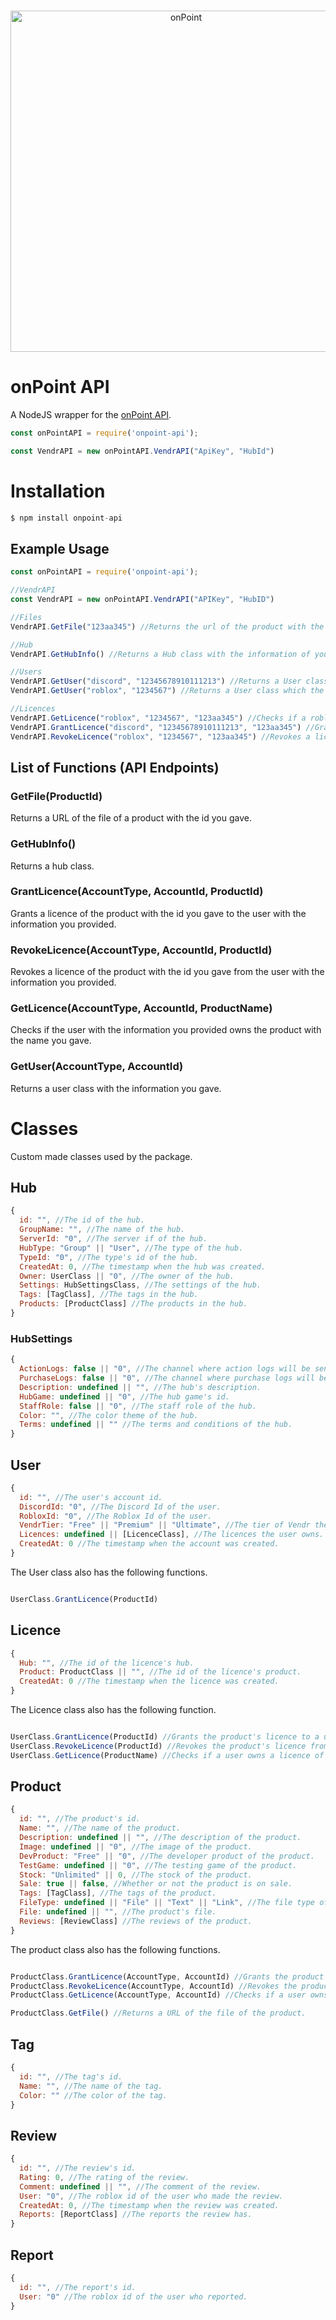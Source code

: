 ﻿
<div align="center">
  <br />
  <p>
    <a href="https://onpointrblx.com"><img src="https://i.imgur.com/5SBIYK5.png" width="546" alt="onPoint" /></a>
  </p>
</div>

# onPoint API

A NodeJS wrapper for the [onPoint API](https://onpointrblx.com/developers/vendr).

```js
const onPointAPI = require('onpoint-api');

const VendrAPI = new onPointAPI.VendrAPI("ApiKey", "HubId")
```

# Installation

```js
$ npm install onpoint-api
```

## Example Usage

```js
const onPointAPI = require('onpoint-api');

//VendrAPI
const VendrAPI = new onPointAPI.VendrAPI("APIKey", "HubID")

//Files
VendrAPI.GetFile("123aa345") //Returns the url of the product with the id of 123aa345's file.

//Hub
VendrAPI.GetHubInfo() //Returns a Hub class with the information of your hub.

//Users
VendrAPI.GetUser("discord", "12345678910111213") //Returns a User class which the Discord Id is 12345678910111213.
VendrAPI.GetUser("roblox", "1234567") //Returns a User class which the Roblox Id is 1234567.

//Licences
VendrAPI.GetLicence("roblox", "1234567", "123aa345") //Checks if a roblox user with the id of 1234567 owns a licence.
VendrAPI.GrantLicence("discord", "12345678910111213", "123aa345") //Grants a licence to a discord user with the id of 12345678910111213.
VendrAPI.RevokeLicence("roblox", "1234567", "123aa345") //Revokes a licence from the Roblox user with the id of 1234567.
```

## List of Functions (API Endpoints)

### GetFile(ProductId)
Returns a URL of the file of a product with the id you gave.

### GetHubInfo()
Returns a hub class.

### GrantLicence(AccountType, AccountId, ProductId)
Grants a licence of the product with the id you gave to the user with the information you provided.

### RevokeLicence(AccountType, AccountId, ProductId)
Revokes a licence of the product with the id you gave from the user with the information you provided.

### GetLicence(AccountType, AccountId, ProductName)
Checks if the user with the information you provided owns the product with the name you gave.

### GetUser(AccountType, AccountId)
Returns a user class with the information you gave.

# Classes
Custom made classes used by the package.

## Hub

```js
{
  id: "", //The id of the hub.
  GroupName: "", //The name of the hub.
  ServerId: "0", //The server if of the hub.
  HubType: "Group" || "User", //The type of the hub.
  TypeId: "0", //The type's id of the hub.
  CreatedAt: 0, //The timestamp when the hub was created.
  Owner: UserClass || "0", //The owner of the hub.
  Settings: HubSettingsClass, //The settings of the hub.
  Tags: [TagClass], //The tags in the hub.
  Products: [ProductClass] //The products in the hub.
}
```

### HubSettings

```js
{
  ActionLogs: false || "0", //The channel where action logs will be sent to.
  PurchaseLogs: false || "0", //The channel where purchase logs will be sent to.
  Description: undefined || "", //The hub's description.
  HubGame: undefined || "0", //The hub game's id.
  StaffRole: false || "0", //The staff role of the hub.
  Color: "", //The color theme of the hub.
  Terms: undefined || "" //The terms and conditions of the hub.
}
```

## User

```js
{
  id: "", //The user's account id.
  DiscordId: "0", //The Discord Id of the user.
  RobloxId: "0", //The Roblox Id of the user.
  VendrTier: "Free" || "Premium" || "Ultimate", //The tier of Vendr the user owns.
  Licences: undefined || [LicenceClass], //The licences the user owns.
  CreatedAt: 0 //The timestamp when the account was created.
}
```
The User class also has the following functions.
```js

UserClass.GrantLicence(ProductId)

```

## Licence

```js
{
  Hub: "", //The id of the licence's hub.
  Product: ProductClass || "", //The id of the licence's product.
  CreatedAt: 0 //The timestamp when the licence was created.
}
```
The Licence class also has the following function.
```js

UserClass.GrantLicence(ProductId) //Grants the product's licence to a user. Returns true or errors if it failed.
UserClass.RevokeLicence(ProductId) //Revokes the product's licence from a user. Returns true or errors if it failed.
UserClass.GetLicence(ProductName) //Checks if a user owns a licence of the product. Returns true or false.

```

## Product

```js
{
  id: "", //The product's id.
  Name: "", //The name of the product.
  Description: undefined || "", //The description of the product.
  Image: undefined || "0", //The image of the product.
  DevProduct: "Free" || "0", //The developer product of the product.
  TestGame: undefined || "0", //The testing game of the product.
  Stock: "Unlimited" || 0, //The stock of the product.
  Sale: true || false, //Whether or not the product is on sale.
  Tags: [TagClass], //The tags of the product.
  FileType: undefined || "File" || "Text" || "Link", //The file type of the product.
  File: undefined || "", //The product's file.
  Reviews: [ReviewClass] //The reviews of the product.
}
```
The product class also has the following functions.
```js

ProductClass.GrantLicence(AccountType, AccountId) //Grants the product's licence to a user. Returns true or errors if it failed.
ProductClass.RevokeLicence(AccountType, AccountId) //Revokes the product's licence from a user. Returns true or errors if it failed.
ProductClass.GetLicence(AccountType, AccountId) //Checks if a user owns a licence of the product. Returns true or false.

ProductClass.GetFile() //Returns a URL of the file of the product.
```

## Tag

```js
{
  id: "", //The tag's id.
  Name: "", //The name of the tag.
  Color: "" //The color of the tag.
}
```

## Review

```js
{
  id: "", //The review's id.
  Rating: 0, //The rating of the review.
  Comment: undefined || "", //The comment of the review.
  User: "0", //The roblox id of the user who made the review.
  CreatedAt: 0, //The timestamp when the review was created.
  Reports: [ReportClass] //The reports the review has.
}
```

## Report

```js
{
  id: "", //The report's id.
  User: "0" //The roblox id of the user who reported.
}
```
